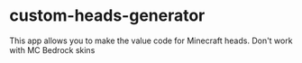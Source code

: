 # custom-heads-generator
This app allows you to make the value code for Minecraft heads.
Don't work with MC Bedrock skins
